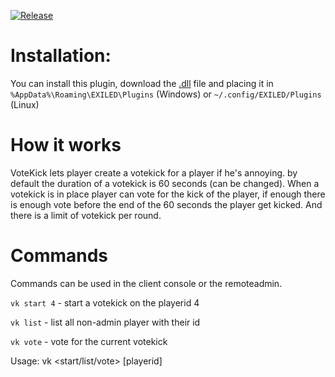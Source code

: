 [![Release]][Link]
<!----------------------------------------------------------------------------->
[Link]: https://github.com/Antoniofo/VoteKick/releases
<!---------------------------------[ Buttons ]--------------------------------->
[Release]: https://img.shields.io/badge/Release-EFFDE?style=for-the-badge&logoColor=white&logo=DocuSign


# Installation:

You can install this plugin, download the [.dll](https://github.com/Antoniofo/VoteKick/releases) file and placing it in ``%AppData%\Roaming\EXILED\Plugins`` (Windows) or ``~/.config/EXILED/Plugins`` (Linux)

# How it works

VoteKick lets player create a votekick for a player if he's annoying. by default the duration of a votekick is 60 seconds (can be changed). When a votekick is in place player can vote for the kick of the player, if enough there is enough vote before the end of the 60 seconds the player get kicked. And there is a limit of votekick per round.

# Commands

Commands can be used in the client console or the remoteadmin.

``vk start 4`` - start a votekick on the playerid 4
 
``vk list`` - list all non-admin player with their id

``vk vote`` - vote for the current votekick

Usage: vk <start/list/vote> [playerid]